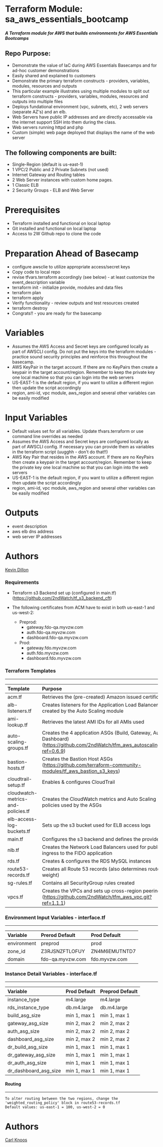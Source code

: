 Terraform Module: sa_aws_essentials_bootcamp
===========
##### A Terraform module for AWS that builds environments for AWS Essentials Bootcamps

Repo Purpose:
------
- Demonstrate the value of IaC during AWS Essentials Basecamps and for ad-hoc customer demonstrations
- Easily shared and explained to customers 
- Demonstrate the primary terraform constructs - providers, variables, modules, resources and outputs
- This particular example illustrates using multiple modules to split out terraform constructs - providers, variables, modules, resources and outputs into multiple files
- Deploys fundational environment (vpc, subnets, etc), 2 web servers (separate AZ's) and an elb.
- Web Servers have public IP addresses and are directly accessable via the internet support SSH into them during the class.
- Web servers running httpd and php
- Custom (simple) web page deployed that displays the name of the web server

The following components are built:
------
- Single-Region (default is us-east-1)
- 1 VPC/2 Public and 2 Private Subnets (not used)
- Internet Gateway and Routing tables
- 2 Web Server instances with custom home pages.
- 1 Classic ELB
- 2 Security Groups - ELB and Web Server

# Prerequisites
- Terraform installed and functional on local laptop
- Git installed and functional on local laptop
- Access to 2W Github repo to clone the code

# Preparation Ahead of Basecamp
- configure awsclie to utilize appropriate access/secret keys
- Copy code to local repo
- revise tfvars.terraform accordingly (see below) - at least customize the event_description variable
- terraform init - initialize provide, modules and data files
- terraform plan
- terraform apply
- Verify functionality - review outputs and test resources created
- terraform destroy
- Congrats!! - you are ready for the basecamp

# Variables
- Assumes the AWS Access and Secret keys are configured locally as part of AWSCLI config.  Do not put the keys into the terraform modules - practice sound security principles and reinforce this throughout the basecamp.
- AWS KeyPair in the target account. If there are no KeyPairs then create a keypair in the target account/region.  Remember to keep the private key one local machine so that you can login into the web servers
- US-EAST-1 is the default region, if you want to utilize a different region then update the script accordingly
- region, ami-id, vpc module, aws_region and several other variables can be easily modified

# Input Variables
- Default values set for all variables.  Update tfvars.terraform or use command line overrides as needed
- Assumes the AWS Access and Secret keys are configured locally as part of AWSCLI config.  If necessary you can provide them as variables in the terraform script (uugghh - don't do that!!)
- AWS Key Pair that resides in the AWS account. If there are no KeyPairs then create a keypair in the target account/region.  Remember to keep the private key one local machine so that you can login into the web servers
- US-EAST-1 is the default region, if you want to utilize a different region then update the script accordingly
- region, ami-id, vpc module, aws_region and several other variables can be easily modified


Outputs
=======

- event description
- aws elb dns address
- web server IP addresses


Authors
=======

[Kevin Dillon](kdillon@2ndwatch.com)



### Requirements
* Terraform s3 Backend set up (configured in main.tf) (https://github.com/2ndWatch/tf_s3_backend_cft)

* The following certificates from ACM have to exist in both us-east-1 and us-west-2:
  * Preprod:
    - gateway.fdo-qa.myvzw.com
    - auth.fdo-qa.myvzw.com
    - dashboard.fdo-qa.myvzw.com
  * Prod:
    - gateway.fdo.myvzw.com
    - auth.fdo.myvzw.com
    - dashboard.fdo.myvzw.com

### Terraform Templates
----------------------
| Template | Purpose |
|:-------- |:--------|
acm.tf | Retrieves the (pre-created) Amazon issued certificates
alb-listeners.tf | Creates listeners for the Application Load Balancers created by the Auto Scaling module
ami-lookup.tf | Retrieves the latest AMI IDs for all AMIs used
auto-scaling-groups.tf | Creates the 4 application ASGs (Build, Gateway, Auth & Dashboard) (https://github.com/2ndWatch/tfm_aws_autoscaling.git?ref=0.6.9)
bastion-hosts.tf | Creates the Bastion Host ASGs (https://github.com/terraform-community-modules/tf_aws_bastion_s3_keys)
cloudtrail-setup.tf | Enables & configures CloudTrail
cloudwatch-metrics-and-policies.tf | Creates the CloudWatch metrics and Auto Scaling policies used by the ASGs
elb-access-log-buckets.tf | Sets up the s3 bucket used for ELB access logs
main.tf | Configures the s3 backend and defines the providers
nlb.tf | Creates the Network Load Balancers used for public ingress to the FIDO application
rds.tf | Creates & configures the RDS MySQL instances
route53-records.tf | Creates all Route 53 records (also determines route weight)
sg-rules.tf | Contains all SecurityGroup rules created
vpcs.tf | Creates the VPCs and sets up cross-region peering (https://github.com/2ndWatch/tfm_aws_vpc.git?ref=1.1.1)

### Environment Input Variables - interface.tf
----------------------

| Variable | Prerod Default | Prod Default |
|:-------- |:-------------|:----------------|
environment | preprod | prod
zone_id | Z3RJSNZFTLOFUY | ZN4M6EMUTNTD7
domain | fdo-qa.myvzw.com | fdo.myvzw.com

### Instance Detail Variables - interface.tf
----------------------
| Variable | Prod Default | Preprod Default |
|:-------- |:-------------|:----------------|
instance_type | m4.large | m4.large
rds_instance_type | db.m4.large | db.m4.large
build_asg_size | min 1, max 1 | min 1, max 1
gateway_asg_size | min 2, max 2 | min 2, max 2
auth_asg_size | min 2, max 2 | min 2, max 2
dashboard_asg_size | min 2, max 2 | min 2, max 2
dr_build_asg_size | min 1, max 1 | min 1, max 1
dr_gateway_asg_size | min 1, max 1 | min 1, max 1
dr_auth_asg_size | min 1, max 1 | min 1, max 1
dr_dashboard_asg_size | min 1, max 1 | min 1, max 1

#### Routing
-----

```
To alter routing between the two regions, change the 'weighted_routing_policy' block in route53-records.tf
Default values: us-east-1 = 100, us-west-2 = 0
```

Authors
=======

[Carl Knoos](cknoos@2ndwatch.com)

